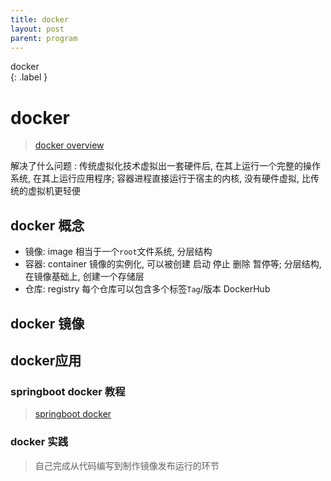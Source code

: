 ```yaml
---
title: docker
layout: post
parent: program
---
```


docker  
{: .label }  

# docker

> [docker overview](https://docs.docker.com/get-started/overview/)  

解决了什么问题 : 传统虚拟化技术虚拟出一套硬件后, 在其上运行一个完整的操作系统, 在其上运行应用程序; 容器进程直接运行于宿主的内核, 没有硬件虚拟, 比传统的虚拟机更轻便  

## docker 概念

- 镜像: image 相当于一个`root`文件系统, 分层结构
- 容器: container 镜像的实例化, 可以被创建 启动 停止 删除 暂停等; 分层结构, 在镜像基础上, 创建一个存储层  
- 仓库: registry 每个仓库可以包含多个标签`Tag`/版本 DockerHub  

## docker 镜像



## docker应用

### springboot docker 教程 

> [springboot docker](https://spring.io/guides/topicals/spring-boot-docker/)

### docker 实践

> 自己完成从代码编写到制作镜像发布运行的环节  




